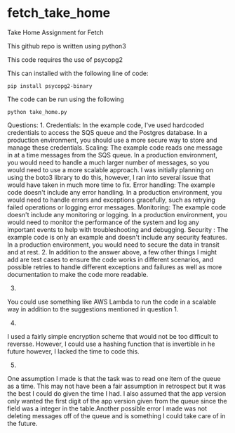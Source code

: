 # fetch_take_home
Take Home Assignment for Fetch

This github repo is written using python3

This code requires the use of psycopg2

This can installed with the following line of code:

```
pip install psycopg2-binary
```

The code can be run  using the following
```
python take_home.py
```

Questions:
1.
Credentials: In the example code, I've used hardcoded credentials to access the SQS queue and the Postgres database. In a production environment, you should use a more secure way to store and manage these credentials.
Scaling: The example code reads one message in at a time messages from the SQS queue. In a production environment, you would need to handle a much larger number of messages, so you would need to use a more scalable approach. I was initially planning on using the boto3 library to do this, however, I ran into several issue that would have taken in much more time to fix.
Error handling: The example code doesn't include any error handling. In a production environment, you would need to handle errors and exceptions gracefully, such as retrying failed operations or logging error messages.
Monitoring: The example code doesn't include any monitoring or logging. In a production environment, you would need to monitor the performance of the system and log any important events to help with troubleshooting and debugging.
Security : The example code is only an example and doesn't include any security features. In a production environment, you would need to secure the data in transit and at rest.
2.
In addition to the answer above, a few other things I might add are test cases to ensure the code works in different scenarios, and possible retries to handle different exceptions and failures as well as more documentation to make the code more readable.

3.
You could use something like AWS Lambda  to run the code in a scalable way in addition to the suggestions mentioned in question 1.

4.
I used a fairly simple encryption scheme that would not be too difficult to reversse. However, I could use a hashing function that is invertible in he future however, I lacked the time to code this.

5.
One assumption I made is that the task was to read one item of the queue as a time. This may not have been a fair assumption in retrospect but it was the best I could do given the time I had. I also assumed that the app version only wanted the first digit of the app version given from the queue since the field was a integer in the table.Another possible error I made was not deleting messages off of the queue and is something I could take care of in the future.





